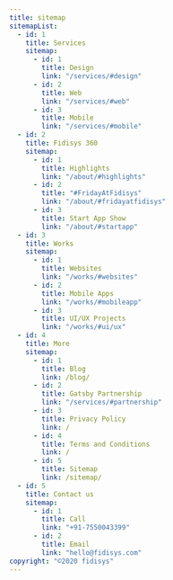 ```yaml
---
title: sitemap
sitemapList:
  - id: 1
    title: Services
    sitemap:
      - id: 1
        title: Design
        link: "/services/#design"
      - id: 2
        title: Web
        link: "/services/#web"
      - id: 3
        title: Mobile
        link: "/services/#mobile"
  - id: 2
    title: Fidisys 360
    sitemap:
      - id: 1
        title: Highlights
        link: "/about/#highlights"
      - id: 2
        title: "#FridayAtFidisys"
        link: "/about/#fridayatfidisys"
      - id: 3
        title: Start App Show
        link: "/about/#startapp"
  - id: 3
    title: Works
    sitemap:
      - id: 1
        title: Websites
        link: "/works/#websites"
      - id: 2
        title: Mobile Apps
        link: "/works/#mobileapp"
      - id: 3
        title: UI/UX Projects
        link: "/works/#ui/ux"
  - id: 4
    title: More
    sitemap:
      - id: 1
        title: Blog
        link: /blog/
      - id: 2
        title: Gatsby Partnership
        link: "/services/#partnership"
      - id: 3
        title: Privacy Policy
        link: /
      - id: 4
        title: Terms and Conditions
        link: /
      - id: 5
        title: Sitemap
        link: /sitemap/
  - id: 5
    title: Contact us
    sitemap:
      - id: 1
        title: Call
        link: "+91-7550043399"
      - id: 2
        title: Email
        link: "hello@fidisys.com"
copyright: "©2020 fidisys"
---
```

